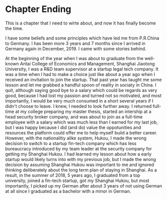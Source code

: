 # Chapter Ending

This is a chapter that I need to wirte about, and now it has finally become the time.

I have some beliefs and some principles which have led me from P.R.China to Germany. I has been more 3 years and 7 months since I arrived in Germany again in December, 2019. I came with some stories behind.

At the beginning of the year when I was about to graduate from the well-known Antai College of Economics and Management, Shanghai Jiaotong University, I was a R&D team supervisor at a startup legal tech company. It was a time when I had to make a choice just like about a year ago when I received an invitation to join the startup. That past year has taught me some lesson and let me grabbed a handful spoon of reality in sociaty in China. I quit, although saying good bye to a salary which could be regards as very good, because I had lost my passion and turned not so motivated, and most importantly, I would be very much consumed in a short several years if I didn't choose to leave. I knew, I needed to look further away. I returned full-time at my college preparing my master thesis, started an intership at a head security broker company, and was about to join as a full-time employee with a salary which was much less than I earned for my last job, but I was happy because I did (and do) value the oppotunities and resources the platform could offer me to help myself build a better career. However, with the nationalitiy alike system, Hukou, I made the wrong decision to switch to a startup fin-tech company which has less bureaucracy introduced by my team leader at the security company for getting my Shanghai Hukou. I had learned my lesson about how a early startup would likely turns into with my previous job, but I made the wrong decision by assuming Shanghai Hukou was important to me and ignored thinking deliberately about the long term plan of staying in Shanghai. As a result, in the summer of 2018, 5 years ago, I graduated from a top university, joined a fin-tech startup, got my Shanghai Hukou, but most importantly, I picked up my German after about 3 years of not using German at all since I graduated as a bachelor with a minor in German. 

